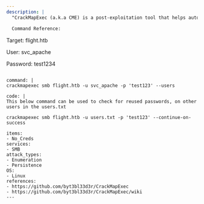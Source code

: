 ```yaml
---
description: |
  "CrackMapExec (a.k.a CME) is a post-exploitation tool that helps automate assessing the security of large Active Directory networks." - https://github.com/byt3bl33d3r/CrackMapExec/wiki. This command will enumerate the SMB host on domain users. 

  Command Reference:
  ```
  Target: flight.htb

  User: svc_apache

  Password: test1234
  ```

command: |
  crackmapexec smb flight.htb -u svc_apache -p 'test123' --users

code: |
  This below command can be used to check for reused passwords, on other users in the users.txt

  crackmapexec smb flight.htb -u users.txt -p 'test123' --continue-on-success

items:
  - No_Creds
services:
  - SMB
attack_types:
  - Enumeration
  - Persistence
OS:
  - Linux
references:
  - https://github.com/byt3bl33d3r/CrackMapExec
  - https://github.com/byt3bl33d3r/CrackMapExec/wiki
---
```

